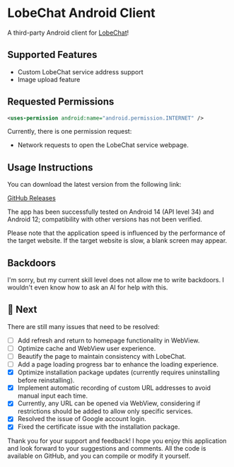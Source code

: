 # LobeChat Android Client

A third-party Android client for [LobeChat](https://lobechat.com/)!

## Supported Features

- Custom LobeChat service address support
- Image upload feature

## Requested Permissions

```xml
<uses-permission android:name="android.permission.INTERNET" />
```

Currently, there is one permission request:

- Network requests to open the LobeChat service webpage.

## Usage Instructions

You can download the latest version from the following link:

[GitHub Releases](https://github.com/moreoronce/LobeChat-Android/releases)

The app has been successfully tested on Android 14 (API level 34) and Android 12; compatibility with other versions has not been verified.

Please note that the application speed is influenced by the performance of the target website. If the target website is slow, a blank screen may appear.

## Backdoors

I'm sorry, but my current skill level does not allow me to write backdoors. I wouldn't even know how to ask an AI for help with this.

## 🤗 Next

There are still many issues that need to be resolved:
- [ ]  Add refresh and return to homepage functionality in WebView.
- [ ]  Optimize cache and WebView user experience.
- [ ]  Beautify the page to maintain consistency with LobeChat.
- [ ]  Add a page loading progress bar to enhance the loading experience.
- [X]  Optimize installation package updates (currently requires uninstalling before reinstalling).
- [x]  Implement automatic recording of custom URL addresses to avoid manual input each time.
- [X]  Currently, any URL can be opened via WebView, considering if restrictions should be added to allow only specific services.
- [X]  Resolved the issue of Google account login.
- [X]  Fixed the certificate issue with the installation package.

Thank you for your support and feedback! I hope you enjoy this application and look forward to your suggestions and comments.
 All the code is available on GitHub, and you can compile or modify it yourself.





